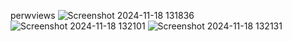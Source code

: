 perwviews
![Screenshot 2024-11-18 131836](https://github.com/user-attachments/assets/bb42f02a-23b1-4722-894f-db2d42e047de)
![Screenshot 2024-11-18 132101](https://github.com/user-attachments/assets/cf4a732a-7b29-41f6-a750-668e3d7a7095)
![Screenshot 2024-11-18 132131](https://github.com/user-attachments/assets/e7f66dd0-9f1c-44ee-b1a3-cdbf55b910a7)
